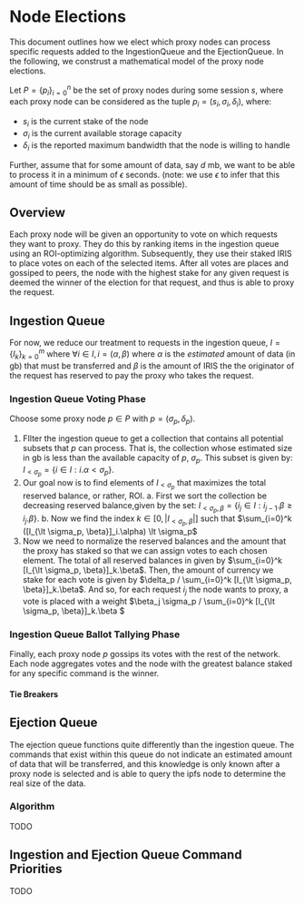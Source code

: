 # Node Elections

This document outlines how we elect which proxy nodes can process specific requests added to the IngestionQueue and the EjectionQueue. In the following, we construst a mathematical model of the proxy node elections.

Let $P = \{p_i\}_{i=0}^n$ be the set of proxy nodes during some session $s$, where each proxy node can be considered as the tuple $p_i = (s_i, \sigma_i, \delta_i)$, where:

- $s_i$ is the current stake of the node
- $\sigma_i$ is the current available storage capacity
- $\delta_i$ is the reported maximum bandwidth that the node is willing to handle

Further, assume that for some amount of data, say $d$ mb, we want to be able to process it in a minimum of $\epsilon$ seconds. (note: we use $\epsilon$ to infer that this amount of time should be as small as possible).

## Overview

Each proxy node will be given an opportunity to vote on which requests they want to proxy. They do this by ranking items in the ingestion queue using an ROI-optimizing algorithm. Subsequently, they use their staked IRIS to place votes on each of the selected items. After all votes are places and gossiped to peers, the node with the highest stake for any given request is deemed the winner of the election for that request, and thus is able to proxy the request.

## Ingestion Queue

For now, we reduce our treatment to requests in the ingestion queue, $I = \{I_k\}_{k=0}^m$ where $\forall i \in I, i = (\alpha, \beta)$ where $\alpha$ is the *estimated* amount of data (in gb) that must be transferred and $\beta$ is the amount of IRIS the the originator of the request has reserved to pay the proxy who takes the request.

### Ingestion Queue Voting Phase

Choose some proxy node $p \in P$ with $p = (\sigma_p, \delta_p)$.

1. FIlter the ingestion queue to get a collection that contains all potential subsets that $p$ can process. That is, the collection whose estimated size in gb is less than the available capacity of $p$, $\sigma_p$. This subset is given by: $I_{\lt \sigma_p} = \{i \in I : i.\alpha \lt \sigma_p \}$.
2. Our goal now is to find elements of $I_{\lt \sigma_p}$ that maximizes the total reserved balance, or rather, ROI.
   a. First we sort the collection be decreasing reserved balance,given by the set: $I_{\lt \sigma_p, \beta} = \{ i_j \in I : i_{j-1}.\beta \geq i_j.\beta \}$.
   b. Now we find the index $k \in [0, |I_{\lt \sigma_p, \beta}|]$ such that $\sum_{i=0}^k ([I_{\lt \sigma_p, \beta}]_i.\alpha) \lt \sigma_p$
3. Now we need to normalize the reserved balances and the amount that the proxy has staked so that we can assign votes to each chosen element. The total of all reserved balances in given by $\sum_{i=0}^k [I_{\lt \sigma_p, \beta}]_k.\beta$. Then, the amount of currency we stake for each vote is given by $\delta_p / \sum_{i=0}^k [I_{\lt \sigma_p, \beta}]_k.\beta$. And so, for each request $i_j$ the node wants to proxy, a vote is placed with a weight $\beta_j \sigma_p / \sum_{i=0}^k [I_{\lt \sigma_p, \beta}]_k.\beta $

### Ingestion Queue Ballot Tallying Phase

Finally, each proxy node $p$ gossips its votes with the rest of the network. Each node aggregates votes and the node with the greatest balance staked for any specific command is the winner. 

#### Tie Breakers



## Ejection Queue

The ejection queue functions quite differently than the ingestion queue. The commands that exist within this queue do not indicate an estimated amount of data that will be transferred, and this knowledge is only known after a proxy node is selected and is able to query the ipfs node to determine the real size of the data.

### Algorithm

TODO

## Ingestion and Ejection Queue Command Priorities

TODO